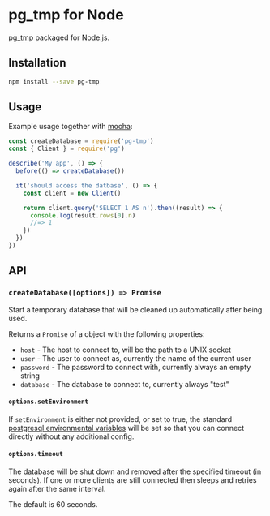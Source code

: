 # pg_tmp for Node

[pg_tmp](http://ephemeralpg.org) packaged for Node.js.

## Installation

```sh
npm install --save pg-tmp
```

## Usage

Example usage together with [mocha](https://mochajs.org):

```js
const createDatabase = require('pg-tmp')
const { Client } = require('pg')

describe('My app', () => {
  before(() => createDatabase())

  it('should access the datbase', () => {
    const client = new Client()

    return client.query('SELECT 1 AS n').then((result) => {
      console.log(result.rows[0].n)
      //=> 1
    })
  })
})
```

## API

### `createDatabase([options]) => Promise`

Start a temporary database that will be cleaned up automatically after being used.

Returns a `Promise` of a object with the following properties:

- `host` - The host to connect to, will be the path to a UNIX socket
- `user` - The user to connect as, currently the name of the current user
- `password` - The password to connect with, currently always an empty string
- `database` - The database to connect to, currently always "test"

#### `options.setEnvironment`

If `setEnvironment` is either not provided, or set to true, the standard [postgresql environmental variables](https://www.postgresql.org/docs/9.1/static/libpq-envars.html) will be set so that you can connect directly without any additional config.

#### `options.timeout`

The database will be shut down and removed after the specified timeout (in seconds). If one or more clients are still connected then sleeps and retries again after the same interval.

The default is 60 seconds.
